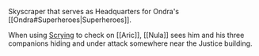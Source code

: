Skyscraper that serves as Headquarters for Ondra's [[Ondra#Superheroes|Superheroes]].

When using [Scrying](https://www.dndbeyond.com/spells/scrying) to check on [[Aric]], [[Nula]] sees him and his three companions hiding and under attack somewhere near the Justice building.
